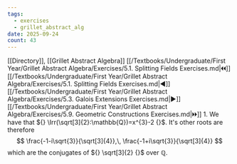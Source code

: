 ```yaml
---
tags:
  - exercises
  - grillet_abstract_alg
date: 2025-09-24
count: 43
---
```

[[Directory]], [[Grillet Abstract Algebra]]
[[/Textbooks/Undergraduate/First Year/Grillet Abstract Algebra/Exercises/5.1. Splitting Fields Exercises.md|🞀🞀]] [[/Textbooks/Undergraduate/First Year/Grillet Abstract Algebra/Exercises/5.1. Splitting Fields Exercises.md|◀]] [[/Textbooks/Undergraduate/First Year/Grillet Abstract Algebra/Exercises/5.3. Galois Extensions Exercises.md|▶]] [[/Textbooks/Undergraduate/First Year/Grillet Abstract Algebra/Exercises/5.9. Geometric Constructions Exercises.md|🞂🞂]]
1. 
We have that ${} \Irr(\sqrt[3]{2}:\mathbb{Q})=x^{3}-2 {}$. It's other roots are therefore
$$
\frac{-1-i\sqrt{3}}{\sqrt[3]{4}},\, \frac{-1+i\sqrt{3}}{\sqrt[3]{4}}
$$
which are the conjugates of ${} \sqrt[3]{2} {}$ over $\mathbb{Q}$. 